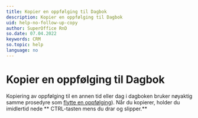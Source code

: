 ```yaml
---
title: Kopier en oppfølging til Dagbok
description: Kopier en oppfølging til Dagbok
uid: help-no-follow-up-copy
author: SuperOffice RnD
so.date: 07.04.2022
keywords: CRM
so.topic: help
language: no
---
```


# Kopier en oppfølging til Dagbok

Kopiering av oppfølging til en annen tid eller dag i dagboken bruker nøyaktig samme prosedyre som [flytte en oppfølging][1]). Når du kopierer, holder du imidlertid nede ** CTRL-tasten mens du drar og slipper.**

<!-- Referenced links -->
[1]: move-follow-up.md

<!-- Referenced images -->
